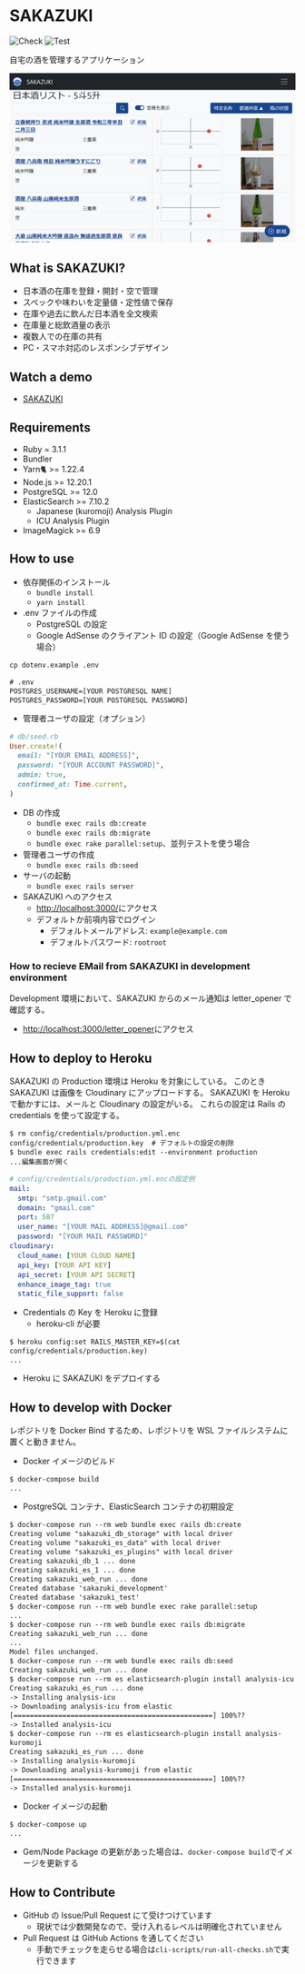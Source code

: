 # SAKAZUKI

![Check](https://github.com/momocus/sakazuki/workflows/Check/badge.svg)
![Test](https://github.com/momocus/sakazuki/workflows/Test/badge.svg)

自宅の酒を管理するアプリケーション

![Screenshot](./screenshot.png)

## What is SAKAZUKI?

- 日本酒の在庫を登録・開封・空で管理
- スペックや味わいを定量値・定性値で保存
- 在庫や過去に飲んだ日本酒を全文検索
- 在庫量と総飲酒量の表示
- 複数人での在庫の共有
- PC・スマホ対応のレスポンシブデザイン

## Watch a demo

- [SAKAZUKI](https://sakazuki.herokuapp.com/)

## Requirements

- Ruby = 3.1.1
- Bundler
- Yarn🐈 >= 1.22.4
- Node.js >= 12.20.1
- PostgreSQL >= 12.0
- ElasticSearch >= 7.10.2
  - Japanese (kuromoji) Analysis Plugin
  - ICU Analysis Plugin
- ImageMagick >= 6.9

## How to use

- 依存関係のインストール
  - `bundle install`
  - `yarn install`
- .env ファイルの作成
  - PostgreSQL の設定
  - Google AdSense のクライアント ID の設定（Google AdSense を使う場合）

```console
cp dotenv.example .env
```

```shell
# .env
POSTGRES_USERNAME=[YOUR POSTGRESQL NAME]
POSTGRES_PASSWORD=[YOUR POSTGRESQL PASSWORD]
```

- 管理者ユーザの設定（オプション）

```ruby
# db/seed.rb
User.create!(
  email: "[YOUR EMAIL ADDRESS]",
  password: "[YOUR ACCOUNT PASSWORD]",
  admin: true,
  confirmed_at: Time.current,
)
```

- DB の作成
  - `bundle exec rails db:create`
  - `bundle exec rails db:migrate`
  - `bundle exec rake parallel:setup`、並列テストを使う場合
- 管理者ユーザの作成
  - `bundle exec rails db:seed`
- サーバの起動
  - `bundle exec rails server`
- SAKAZUKI へのアクセス
  - <http://localhost:3000/>にアクセス
  - デフォルトか前項内容でログイン
    - デフォルトメールアドレス: `example@example.com`
    - デフォルトパスワード: `rootroot`

### How to recieve EMail from SAKAZUKI in development environment

Development 環境において、SAKAZUKI からのメール通知は letter_opener で確認する。

- <http://localhost:3000/letter_opener>にアクセス

## How to deploy to Heroku

SAKAZUKI の Production 環境は Heroku を対象にしている。
このとき SAKAZUKI は画像を Cloudinary にアップロードする。
SAKAZUKI を Heroku で動かすには、メールと Cloudinary の設定がいる。
これらの設定は Rails の credentials を使って設定する。

```console
$ rm config/credentials/production.yml.enc config/credentials/production.key  # デフォルトの設定の削除
$ bundle exec rails credentials:edit --environment production
...編集画面が開く
```

```yaml
# config/credentials/production.yml.encの設定例
mail:
  smtp: "smtp.gmail.com"
  domain: "gmail.com"
  port: 587
  user_name: "[YOUR MAIL ADDRESS]@gmail.com"
  password: "[YOUR MAIL PASSWORD]"
cloudinary:
  cloud_name: [YOUR CLOUD NAME]
  api_key: [YOUR API KEY]
  api_secret: [YOUR API SECRET]
  enhance_image_tag: true
  static_file_support: false
```

- Credentials の Key を Heroku に登録
  - heroku-cli が必要

```console
$ heroku config:set RAILS_MASTER_KEY=$(cat config/credentials/production.key)
...
```

- Heroku に SAKAZUKI をデプロイする

## How to develop with Docker

レポジトリを Docker Bind するため、レポジトリを WSL ファイルシステムに置くと動きません。

- Docker イメージのビルド

```console
$ docker-compose build
...
```

- PostgreSQL コンテナ、ElasticSearch コンテナの初期設定

<!-- markdownlint-disable MD013 -->

```console
$ docker-compose run --rm web bundle exec rails db:create
Creating volume "sakazuki_db_storage" with local driver
Creating volume "sakazuki_es_data" with local driver
Creating volume "sakazuki_es_plugins" with local driver
Creating sakazuki_db_1 ... done
Creating sakazuki_es_1 ... done
Creating sakazuki_web_run ... done
Created database 'sakazuki_development'
Created database 'sakazuki_test'
$ docker-compose run --rm web bundle exec rake parallel:setup
...
$ docker-compose run --rm web bundle exec rails db:migrate
Creating sakazuki_web_run ... done
...
Model files unchanged.
$ docker-compose run --rm web bundle exec rails db:seed
Creating sakazuki_web_run ... done
$ docker-compose run --rm es elasticsearch-plugin install analysis-icu
Creating sakazuki_es_run ... done
-> Installing analysis-icu
-> Downloading analysis-icu from elastic
[=================================================] 100%??
-> Installed analysis-icu
$ docker-compose run --rm es elasticsearch-plugin install analysis-kuromoji
Creating sakazuki_es_run ... done
-> Installing analysis-kuromoji
-> Downloading analysis-kuromoji from elastic
[=================================================] 100%??
-> Installed analysis-kuromoji
```

<!-- markdownlint-enable MD013 -->

- Docker イメージの起動

```console
$ docker-compose up
...
```

- Gem/Node Package の更新があった場合は、`docker-compose build`でイメージを更新する

## How to Contribute

- GitHub の Issue/Pull Request にて受けつけています
  - 現状では少数開発なので、受け入れるレベルは明確化されていません
- Pull Request は GitHub Actions を通してください
  - 手動でチェックを走らせる場合は`cli-scripts/run-all-checks.sh`で実行できます
